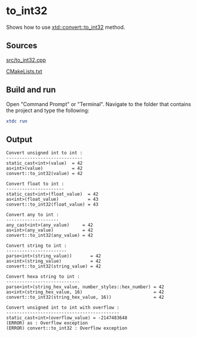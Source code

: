 # to_int32

Shows how to use [xtd::convert::to_int32](https://gammasoft71.github.io/xtd/reference_guides/latest/classxtd_1_1convert.html#a4d52bf96c567e100f5aba3eca94abe2b) method.

## Sources

[src/to_int32.cpp](src/to_int32.cpp)

[CMakeLists.txt](CMakeLists.txt)

## Build and run

Open "Command Prompt" or "Terminal". Navigate to the folder that contains the project and type the following:

```cmake
xtdc run
```

## Output

```
Convert unsigned int to int :
-----------------------------
static_cast<int>(value)  = 42
as<int>(value)           = 42
convert::to_int32(value) = 42

Convert float to int :
----------------------
static_cast<int>(float_value)  = 42
as<int>(float_value)           = 43
convert::to_int32(float_value) = 43

Convert any to int :
--------------------
any_cast<int>(any_value)     = 42
as<int>(any_value)           = 42
convert::to_int32(any_value) = 42

Convert string to int :
-----------------------
parse<int>(string_value))       = 42
as<int>(string_value)           = 42
convert::to_int32(string_value) = 42

Convert hexa string to int :
----------------------------
parse<int>(string_hex_value, number_styles::hex_number) = 42
as<int>(string_hex_value, 16)                           = 42
convert::to_int32(string_hex_value, 16))                = 42

Convert unsigned int to int with overflow :
-------------------------------------------
static_cast<int>(overflow_value) = -2147483648
(ERROR) as : Overflow exception
(ERROR) convert::to_int32 : Overflow exception
```
